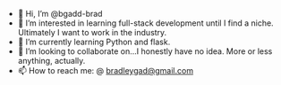- 👋 Hi, I’m @bgadd-brad
- 👀 I’m interested in learning full-stack development until I find a niche. Ultimately I want to work in the industry.
- 🌱 I’m currently learning Python and flask.
- 💞️ I’m looking to collaborate on...I honestly have no idea. More or less anything, actually.
- 📫 How to reach me: @ bradleygad@gmail.com

<!---
bgadd-brad/bgadd-brad is a ✨ special ✨ repository because its `README.md` (this file) appears on your GitHub profile.
You can click the Preview link to take a look at your changes.
--->
